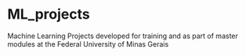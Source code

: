 # ML_projects
Machine Learning Projects developed for training and as part of master modules at the Federal University of Minas Gerais
